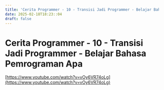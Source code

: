 ```yaml
---
title: 'Cerita Programmer - 10 - Transisi Jadi Programmer - Belajar Bahasa Pemrograman Apa'
date: 2025-02-18T18:23::04
draft: false
---
```


# Cerita Programmer - 10 - Transisi Jadi Programmer - Belajar Bahasa Pemrograman Apa

[https://www.youtube.com/watch?v=vOy6VR74oLg](https://www.youtube.com/watch?v=vOy6VR74oLg)
